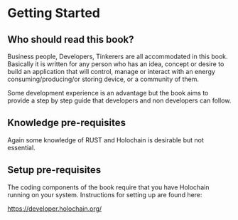 # Getting Started

## Who should read this book?
Business people, Developers, Tinkerers are all accommodated in this book.
Basically it is written for any person who has an idea, concept or desire to build an application that will control, manage or interact with an energy consuming/producing/or storing device, or a community of them.

Some development experience is an advantage but the book aims to provide a step by step guide that developers and non developers can follow.

## Knowledge pre-requisites
Again some knowledge of RUST and Holochain is desirable but not essential.

## Setup pre-requisites
The coding components of the book require that you have Holochain running on your system.
Instructions for setting up are found here:

https://developer.holochain.org/
